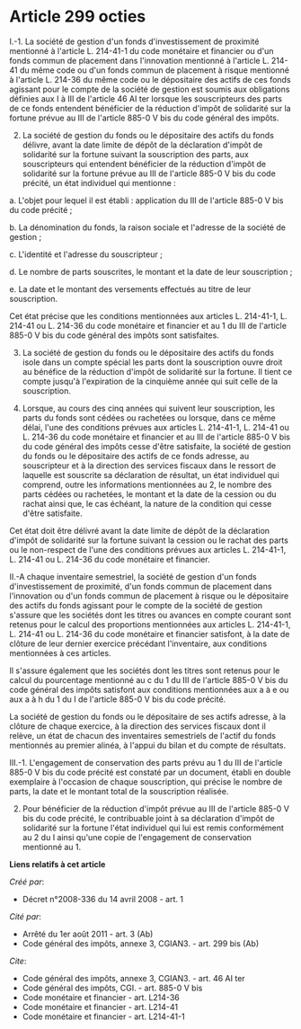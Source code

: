 # Article 299 octies

I.-1. La société de gestion d'un fonds d'investissement de proximité mentionné à l'article L. 214-41-1 du code monétaire et
financier ou d'un fonds commun de placement dans l'innovation mentionné à l'article L. 214-41 du même code ou d'un fonds
commun de placement à risque mentionné à l'article L. 214-36 du même code ou le dépositaire des actifs de ces fonds agissant
pour le compte de la société de gestion est soumis aux obligations définies aux I à III de l'article 46 AI ter lorsque les
souscripteurs des parts de ce fonds entendent bénéficier de la réduction d'impôt de solidarité sur la fortune prévue au III
de l'article 885-0 V bis du code général des impôts.

2. La société de gestion du fonds ou le dépositaire des actifs du fonds délivre, avant la date limite de dépôt de la
déclaration d'impôt de solidarité sur la fortune suivant la souscription des parts, aux souscripteurs qui entendent
bénéficier de la réduction d'impôt de solidarité sur la fortune prévue au III de l'article 885-0 V bis du code précité, un
état individuel qui mentionne : 

a. L'objet pour lequel il est établi : application du III de l'article 885-0 V bis du code précité ; 

b. La dénomination du fonds, la raison sociale et l'adresse de la société de gestion ; 

c. L'identité et l'adresse du souscripteur ; 

d. Le nombre de parts souscrites, le montant et la date de leur souscription ; 

e. La date et le montant des versements effectués au titre de leur souscription. 

Cet état précise que les conditions mentionnées aux articles L. 214-41-1, L. 214-41 ou L. 214-36 du code monétaire et
financier et au 1 du III de l'article 885-0 V bis du code général des impôts sont satisfaites. 

3. La société de gestion du fonds ou le dépositaire des actifs du fonds isole dans un compte spécial les parts dont la
souscription ouvre droit au bénéfice de la réduction d'impôt de solidarité sur la fortune. Il tient ce compte jusqu'à
l'expiration de la cinquième année qui suit celle de la souscription. 

4. Lorsque, au cours des cinq années qui suivent leur souscription, les parts du fonds sont cédées ou rachetées ou lorsque,
dans ce même délai, l'une des conditions prévues aux articles L. 214-41-1, L. 214-41 ou L. 214-36 du code monétaire et
financier et au III de l'article 885-0 V bis du code général des impôts cesse d'être satisfaite, la société de gestion du
fonds ou le dépositaire des actifs de ce fonds adresse, au souscripteur et à la direction des services fiscaux dans le
ressort de laquelle est souscrite sa déclaration de résultat, un état individuel qui comprend, outre les informations
mentionnées au 2, le nombre des parts cédées ou rachetées, le montant et la date de la cession ou du rachat ainsi que, le cas
échéant, la nature de la condition qui cesse d'être satisfaite. 

Cet état doit être délivré avant la date limite de dépôt de la déclaration d'impôt de solidarité sur la fortune suivant la
cession ou le rachat des parts ou le non-respect de l'une des conditions prévues aux articles L. 214-41-1, L. 214-41 ou L.
214-36 du code monétaire et financier. 

II.-A chaque inventaire semestriel, la société de gestion d'un fonds d'investissement de proximité, d'un fonds commun de
placement dans l'innovation ou d'un fonds commun de placement à risque ou le dépositaire des actifs du fonds agissant pour le
compte de la société de gestion s'assure que les sociétés dont les titres ou avances en compte courant sont retenus pour le
calcul des proportions mentionnées aux articles L. 214-41-1, L. 214-41 ou L. 214-36 du code monétaire et financier satisfont,
à la date de clôture de leur dernier exercice précédant l'inventaire, aux conditions mentionnées à ces articles. 

Il s'assure également que les sociétés dont les titres sont retenus pour le calcul du pourcentage mentionné au c du 1 du III
de l'article 885-0 V bis du code général des impôts satisfont aux conditions mentionnées aux a à e ou aux a à h du 1 du I de
l'article 885-0 V bis du code précité. 

La société de gestion du fonds ou le dépositaire de ses actifs adresse, à la clôture de chaque exercice, à la direction des
services fiscaux dont il relève, un état de chacun des inventaires semestriels de l'actif du fonds mentionnés au premier
alinéa, à l'appui du bilan et du compte de résultats. 

III.-1. L'engagement de conservation des parts prévu au 1 du III de l'article 885-0 V bis du code précité est constaté par un
document, établi en double exemplaire à l'occasion de chaque souscription, qui précise le nombre de parts, la date et le
montant total de la souscription réalisée. 

2. Pour bénéficier de la réduction d'impôt prévue au III de l'article 885-0 V bis du code précité, le contribuable joint à sa
déclaration d'impôt de solidarité sur la fortune l'état individuel qui lui est remis conformément au 2 du I ainsi qu'une
copie de l'engagement de conservation mentionné au 1.

**Liens relatifs à cet article**

_Créé par_:

  - Décret n°2008-336 du 14 avril 2008 - art. 1

_Cité par_:

  - Arrêté du 1er août 2011 - art. 3 (Ab)
  - Code général des impôts, annexe 3, CGIAN3. - art. 299 bis (Ab)

_Cite_:

  - Code général des impôts, annexe 3, CGIAN3. - art. 46 AI ter
  - Code général des impôts, CGI. - art. 885-0 V bis
  - Code monétaire et financier - art. L214-36
  - Code monétaire et financier - art. L214-41
  - Code monétaire et financier - art. L214-41-1
